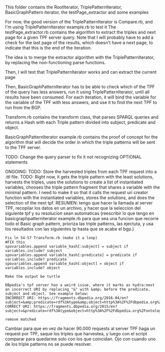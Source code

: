 This folder contains the RootIterator, TriplePatternIterator, BasicGraphPattern iterator, the testPage_extractor and some examples

For now, the good version of the TriplePatternIterator is Compare.rb, and I'm using TriplePatternIterator example.rb to test it
The testPage_extractor.rb contains the algorithm to extract the triples and next page for a given TPF server query. Note that I will probably have to add a check for the last page of the results, which doesn't have a next page, to indicate that this is the end of the iteration.

The idea is to merge the extractor algorithm with the TriplePatternIterator, by replacing the non-functioning parse functions.

Then, I will test that TriplePatternIterator works and can extract the current page

Then, BasicGraphPatternIterator has to be able to check which of the TPF of the query has less answers, run it using TriplePatternIterator, until all results have been consumed. For each iteration, it will bind the variable for the variable of the TPF with less answers, and use it to find the next TPF to run from the BGP.

Transform.rb contains the transform class, that parses SPARQL queries and returns a Hash with each Triple pattern divided into subject, predicate and object.

BasicGraphPatternIterator example.rb contains the proof of concept for the algorithm that will decide the order in which the triple patterns will be sent to the TPF server.

TODO: Change the query parser to fix it not recognizing OPTIONAL statements

ONGOING:
    TODO: Store the harvested triples from each TPF request into a .ttl file. 
    TODO: Right now, it gets the triple pattern with the least solutions, harvests the triples, uses the solutions to create a list of instantiated variables, chooses the triple pattern fragment that shares a variable with the minimal pattern. I need to make it so that it calls the request uri creator function with the instantiated variables, stores the solutions, and does the selection of the next tpf. RESUMEN: tengo que hacer la llamada al server TPF, recopilar los datos en un archivo, y hacer que la seleccion del siguiente tpf y su resolucion sean automaticas (reescribir lo que tengo en basicgraphpatterniterator example.rb para que sea una funcion que recorre todo el Basic graph pattern, prioriza las triple patterns, las ejectuta, y usa los resultados con las siguientes tp hasta que se acabe el bgp.)


    Fix ln 54-57 Transform.rb (make it a loop)
    #FIX this
    spovariables.append variable_hash[:subject] = subject if variables.include? subject
    spovariables.append variable_hash[:predicate] = predicate if variables.include? predicate
    spovariables.append variable_hash[:object] = object if variables.include? object

    Make the output be turtle

    DBpedia's tpf server has a weird issue, where it marks as hydra:next an incorrect URI by replacing "&" with &amp; before the predicate, subject and object. See example below:
    INCORRECT URI: https://fragments.dbpedia.org/2016-04/en?subject=&amp;predicate=rdf%3Atype&amp;object=http%3A%2F%2Fdbpedia.org%2Fontology%2FArchitect&amp;page=2
    CORRECT URI: https://fragments.dbpedia.org/2015/en?subject=&predicate=rdf%3Atype&object=http%3A%2F%2Fdbpedia.org%2Fontology%2FArchitect&page=2

    remove matched



Cambiar para que en vez de hacer 90.000 requests al server TPF haga un request por TPF, saque los triples que harvestea, y luego con el script comparar para quedarme solo con los que coincidan. Ojo con cuando uno de los triple patterns no se puede resolver.